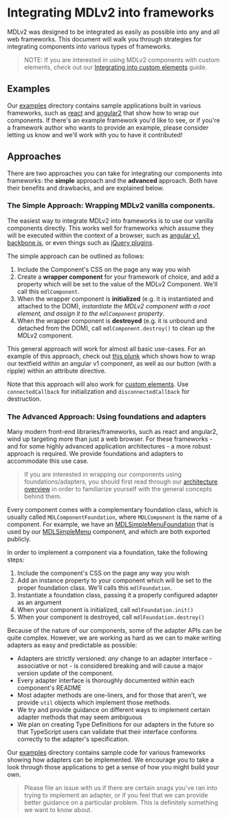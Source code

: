 # Integrating MDLv2 into frameworks

MDLv2 was designed to be integrated as easily as possible into any and all web frameworks. This
document will walk you through strategies for integrating components into various types of
frameworks.

> NOTE: If you are interested in using MDLv2 components with custom elements, check out
> our [Integrating into custom elements](./integrating-into-custom-elements.md) guide.

## Examples

Our [examples](../examples) directory contains sample applications built in various frameworks,
such as [react](../examples/react) and [angular2](../examples/angular2) that show how to wrap our
components. If there's an example framework you'd like to see, or if you're a framework author who
wants to provide an example, please consider letting us know and we'll work with you to have it
contributed!

## Approaches

There are two approaches you can take for integrating our components into frameworks: the **simple**
approach and the **advanced** approach. Both have their benefits and drawbacks, and are explained
below.

### The Simple Approach: Wrapping MDLv2 vanilla components.

The easiest way to integrate MDLv2 into frameworks is to use our vanilla components directly. This
works well for frameworks which assume they will be executed within the context of a browser, such
as [angular v1](https://angularjs.org), [backbone.js](http://backbonejs.org/), or even things such as [jQuery plugins](https://learn.jquery.com/plugins/basic-plugin-creation/).

The simple approach can be outlined as follows:

1. Include the Component's CSS on the page any way you wish
2. Create a **wrapper component** for your framework of choice, and add a property which will be
   set to the value of the MDLv2 Component. We'll call this `mdlComponent`.
3. When the wrapper component is **initialized** (e.g. it is instantiated and attached to the DOM),
   _instantiate the MDLv2 component with a root element, and assign it to the `mdlComponent`
   property_.
4. When the wrapper component is **destroyed** (e.g. it is unbound and detached from the DOM), call
   `mdlComponent.destroy()` to clean up the MDLv2 component.

This general approach will work for almost all basic use-cases. For an example of this approach,
check out [this plunk](https://plnkr.co/edit/b4v160c186ErrPG5vNza?p=preview) which
shows how to wrap our textfield within an angular v1 component, as well as our button (with a
ripple) within an attribute directive.

Note that this approach will also work for [custom elements](https://developers.google.com/web/fundamentals/getting-started/primers/customelements). Use `connectedCallback` for initialization
and `disconnectedCallback` for destruction.

### The Advanced Approach: Using foundations and adapters

Many modern front-end libraries/frameworks, such as react and angular2, wind up targeting more than
just a web browser. For these frameworks - and for some highly advanced application architectures -
a more robust approach is required. We provide foundations and adapters to accommodate this use
case.

> If you are interested in wrapping our components using foundations/adapters, you should first read
> through our [architecture overview](./architecture.md) in order to familiarize yourself with the
> general concepts behind them.

Every component comes with a complementary foundation class, which is usually called
`MDLComponentFoundation`, where `MDLComponent` is the name of a component. For example, we have an
[MDLSimpleMenuFoundation](../packages/mdl-menu/simple/foundation.js) that is used by our
[MDLSimpleMenu](../packages/mdl-menu/simple/index.js) component, and which are both exported
publicly.

In order to implement a component via a foundation, take the following steps:

1. Include the component's CSS on the page any way you wish
2. Add an instance property to your component which will be set to the proper foundation class.
   We'll calls this `mdlFoundation`.
3. Instantiate a foundation class, passing it a properly configured adapter as an argument
4. When your component is initialized, call `mdlFoundation.init()`
5. When your component is destroyed, call `mdlFoundation.destroy()`

Because of the nature of our components, some of the adapter APIs can be quite complex. However, we
are working as hard as we can to make writing adapters as easy and predictable as possible:

- Adapters are strictly versioned: _any_ change to an adapter interface - associative or not - is
  considered breaking and will cause a major version update of the component.
- Every adapter interface is thoroughly documented within each component's README
- Most adapter methods are one-liners, and for those that aren't, we provide `util` objects which
  implement those methods.
- We try and provide guidance on different ways to implement certain adapter methods that may seem
  ambiguous
- We plan on creating Type Definitions for our adapters in the future so that TypeScript users can
  validate that their interface conforms correctly to the adapter's specification.

Our [examples](../examples) directory contains sample code for various frameworks showing how
adapters can be implemented. We encourage you to take a look through those applications to get a
sense of how you might build your own.

> Please file an issue with us if there are certain snags you've ran into trying to implement an
  adapter, or if you feel that we can provide better guidance on a particular problem. This is
  definitely something we want to know about.

